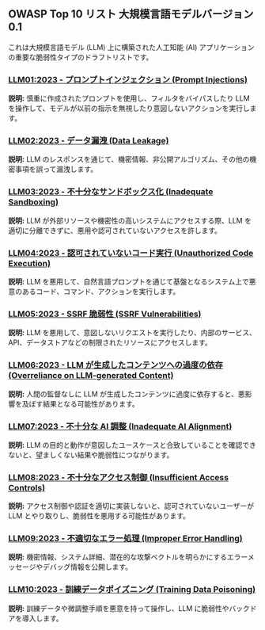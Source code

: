 ## OWASP Top 10 リスト 大規模言語モデルバージョン 0.1
これは大規模言語モデル (LLM) 上に構築された人工知能 (AI) アプリケーションの重要な脆弱性タイプのドラフトリストです。

### [LLM01:2023 - プロンプトインジェクション (Prompt Injections)](Prompt_Injection.md)
**説明:**
慎重に作成されたプロンプトを使用し、フィルタをバイパスしたり LLM を操作して、モデルが以前の指示を無視したり意図しないアクションを実行します。


### [LLM02:2023 - データ漏洩 (Data Leakage)](Data_Leakage.md)
**説明:**
LLM のレスポンスを通じて、機密情報、非公開アルゴリズム、その他の機密事項を誤って漏洩します。

### [LLM03:2023 - 不十分なサンドボックス化 (Inadequate Sandboxing)](Inadequate_Sandboxing.md)
**説明:**
LLM が外部リソースや機密性の高いシステムにアクセスする際、LLM を適切に分離できずに、悪用や認可されていないアクセスを許します。

### [LLM04:2023 - 認可されていないコード実行 (Unauthorized Code Execution)](Unauthorized_Code_Execution.md)
**説明:**
LLM を悪用して、自然言語プロンプトを通じて基盤となるシステム上で悪意のあるコード、コマンド、アクションを実行します。

### [LLM05:2023 - SSRF 脆弱性 (SSRF Vulnerabilities)](SSRF.md)
**説明:**
LLM を悪用して、意図しないリクエストを実行したり、内部のサービス、API、データストアなどの制限されたリソースにアクセスします。

### [LLM06:2023 - LLM が生成したコンテンツへの過度の依存 (Overreliance on LLM-generated Content)](Overreliance.md)
**説明:**
人間の監督なしに LLM が生成したコンテンツに過度に依存すると、悪影響を及ぼす結果となる可能性があります。

### [LLM07:2023 - 不十分な AI 調整 (Inadequate AI Alignment)](Inadequate_AI_Alignment.md)
**説明:**
LLM の目的と動作が意図したユースケースと合致していることを確認できないと、望ましくない結果や脆弱性につながります。

### [LLM08:2023 - 不十分なアクセス制御 (Insufficient Access Controls)](Insufficient_Access_Control.md)
**説明:**
アクセス制御や認証を適切に実装しないと、認可されていないユーザーが LLM とやり取りし、脆弱性を悪用する可能性があります。

### [LLM09:2023 - 不適切なエラー処理 (Improper Error Handling)](Improper_Error_Handling.md)
**説明:**
機密情報、システム詳細、潜在的な攻撃ベクトルを明らかにするエラーメッセージやデバッグ情報を公開します。

### [LLM10:2023 - 訓練データポイズニング (Training Data Poisoning)](Training_Data_Poisoning.md)
**説明:**
訓練データや微調整手順を悪意を持って操作し、LLM に脆弱性やバックドアを導入します。
